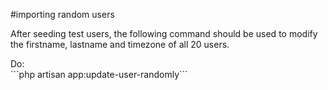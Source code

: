 #importing random users
<p>After seeding test users, the following command should be used to modify the firstname, lastname and timezone of all 20 users.</p>
<p>Do: <br> ```php artisan app:update-user-randomly```</p>